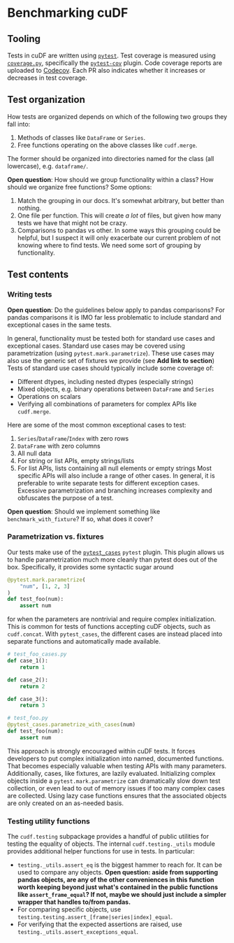 # Benchmarking cuDF

## Tooling
Tests in cuDF are written using [`pytest`](https://docs.pytest.org/en/latest/).
Test coverage is measured using [`coverage.py`](https://coverage.readthedocs.io/en/6.4.1/),
specifically the [`pytest-cov`](https://github.com/pytest-dev/pytest-cov) plugin.
Code coverage reports are uploaded to [Codecov](https://app.codecov.io/gh/rapidsai/cudf).
Each PR also indicates whether it increases or decreases in test coverage.

## Test organization

How tests are organized depends on which of the following two groups they fall into:

1. Methods of classes like `DataFrame` or `Series`.
2. Free functions operating on the above classes like `cudf.merge`.

The former should be organized into directories named for the class (all lowercase), e.g. `dataframe/`.

**Open question**: How should we group functionality within a class? How should we organize free functions? Some options:
1. Match the grouping in our docs. It's somewhat arbitrary, but better than nothing.
2. One file per function. This will create _a lot_ of files, but given how many tests we have that might not be crazy.
3. Comparisons to pandas vs other. In some ways this grouping could be helpful, but I suspect it will only exacerbate our current problem of not knowing where to find tests. We need some sort of grouping by functionality.


## Test contents

### Writing tests 

**Open question**: Do the guidelines below apply to pandas comparisons? For pandas comparisons it is IMO far less problematic to include standard and exceptional cases in the same tests.


In general, functionality must be tested both for standard use cases and exceptional cases.
Standard use cases may be covered using parametrization (using `pytest.mark.parametrize`).
These use cases may also use the generic set of fixtures we provide (see **Add link to section**)
Tests of standard use cases should typically include some coverage of:
- Different dtypes, including nested dtypes (especially strings)
- Mixed objects, e.g. binary operations between `DataFrame` and `Series`
- Operations on scalars
- Verifying all combinations of parameters for complex APIs like `cudf.merge`.

Here are some of the most common exceptional cases to test:
1. `Series`/`DataFrame`/`Index` with zero rows
2. `DataFrame` with zero columns
3. All null data
4. For string or list APIs, empty strings/lists
5. For list APIs, lists containing all null elements or empty strings
Most specific APIs will also include a range of other cases.
In general, it is preferable to write separate tests for different exception cases.
Excessive parametrization and branching increases complexity and obfuscates the purpose of a test.

**Open question**: Should we implement something like `benchmark_with_fixture`? If so, what does it cover?


### Parametrization vs. fixtures

Our tests make use of the [`pytest_cases`](https://smarie.github.io/python-pytest-cases/) `pytest` plugin.
This plugin allows us to handle parametrization much more cleanly than pytest does out of the box.
Specifically, it provides some syntactic sugar around

```python
@pytest.mark.parametrize(
    "num", [1, 2, 3]
)
def test_foo(num):
    assert num
```

for when the parameters are nontrivial and require complex initialization.
This is common for tests of functions accepting cuDF objects, such as `cudf.concat`.
With `pytest_cases`, the different cases are instead placed into separate functions and automatically made available.

```python
# test_foo_cases.py
def case_1():
    return 1

def case_2():
    return 2

def case_3():
    return 3

# test_foo.py
@pytest_cases.parametrize_with_cases(num)
def test_foo(num):
    assert num
```

This approach is strongly encouraged within cuDF tests.
It forces developers to put complex initialization into named, documented functions.
That becomes especially valuable when testing APIs with many parameters.
Additionally, cases, like fixtures, are lazily evaluated.
Initializing complex objects inside a `pytest.mark.parametrize` can dramatically slow down test collection,
or even lead to out of memory issues if too many complex cases are collected.
Using lazy case functions ensures that the associated objects are only created on an as-needed basis.


### Testing utility functions

The `cudf.testing` subpackage provides a handful of public utilities for testing the equality of objects.
The internal `cudf.testing._utils` module provides additional helper functions for use in tests.
In particular:
- `testing._utils.assert_eq` is the biggest hammer to reach for. It can be used to compare any objects. **Open question: aside from supporting pandas objects, are any of the other conveniences in this function worth keeping beyond just what's contained in the public functions like `assert_frame_equal`? If not, maybe we should just include a simpler wrapper that handles to/from pandas.**
- For comparing specific objects, use `testing.testing.assert_[frame|series|index]_equal`.
- For verifying that the expected assertions are raised, use `testing._utils.assert_exceptions_equal`.
